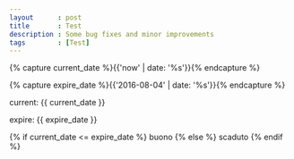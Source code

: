 ```yaml
---
layout      : post
title       : Test
description : Some bug fixes and minor improvements
tags        : [Test]
---
```



{% capture current_date %}{{'now' | date: '%s'}}{% endcapture %}

{% capture expire_date %}{{'2016-08-04' | date: '%s'}}{% endcapture %}


current:
{{ current_date }}

expire:
{{ expire_date }}


{% if current_date <= expire_date %}
    buono
{% else %}
    scaduto
{% endif %}